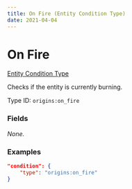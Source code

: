 ```yaml
---
title: On Fire (Entity Condition Type)
date: 2021-04-04
---
```


# On Fire

[Entity Condition Type](../entity_condition_types.md)

Checks if the entity is currently burning.

Type ID: `origins:on_fire`


### Fields

_None._


### Examples

```json
"condition": {
    "type": "origins:on_fire"
}
```
